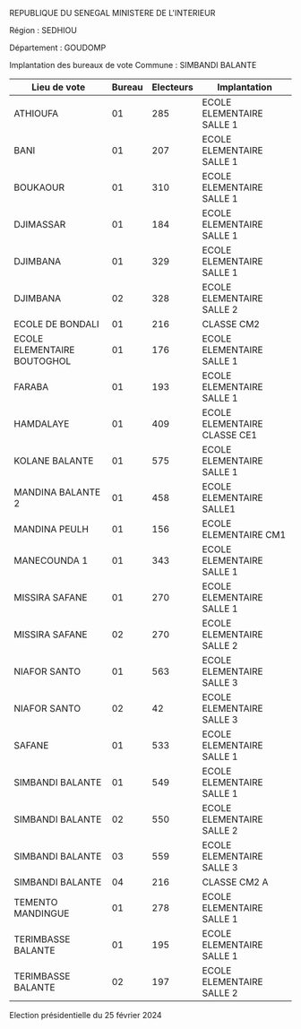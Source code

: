 REPUBLIQUE DU SENEGAL MINISTERE DE L'INTERIEUR

Région : SEDHIOU

Département : GOUDOMP

Implantation des bureaux de vote Commune : SIMBANDI BALANTE

| Lieu de vote | Bureau | Electeurs | Implantation |
| - | - | - | - |
| ATHIOUFA | 01 | 285 | ECOLE ELEMENTAIRE SALLE 1 |
| BANI | 01 | 207 | ECOLE ELEMENTAIRE SALLE 1 |
| BOUKAOUR | 01 | 310 | ECOLE ELEMENTAIRE SALLE 1 |
| DJIMASSAR | 01 | 184 | ECOLE ELEMENTAIRE SALLE 1 |
| DJIMBANA | 01 | 329 | ECOLE ELEMENTAIRE SALLE 1 |
| DJIMBANA | 02 | 328 | ECOLE ELEMENTAIRE SALLE 2 |
| ECOLE DE BONDALI | 01 | 216 | CLASSE CM2 |
| ECOLE ELEMENTAIRE BOUTOGHOL | 01 | 176 | ECOLE ELEMENTAIRE SALLE 1 |
| FARABA | 01 | 193 | ECOLE ELEMENTAIRE SALLE 1 |
| HAMDALAYE | 01 | 409 | ECOLE ELEMENTAIRE CLASSE CE1 |
| KOLANE BALANTE | 01 | 575 | ECOLE ELEMENTAIRE SALLE 1 |
| MANDINA BALANTE 2 | 01 | 458 | ECOLE ELEMENTAIRE SALLE1 |
| MANDINA PEULH | 01 | 156 | ECOLE ELEMENTAIRE CM1 |
| MANECOUNDA 1 | 01 | 343 | ECOLE ELEMENTAIRE SALLE 1 |
| MISSIRA SAFANE | 01 | 270 | ECOLE ELEMENTAIRE SALLE 1 |
| MISSIRA SAFANE | 02 | 270 | ECOLE ELEMENTAIRE SALLE 2 |
| NIAFOR SANTO | 01 | 563 | ECOLE ELEMENTAIRE SALLE 3 |
| NIAFOR SANTO | 02 | 42 | ECOLE ELEMENTAIRE SALLE 3 |
| SAFANE | 01 | 533 | ECOLE ELEMENTAIRE SALLE 1 |
| SIMBANDI BALANTE | 01 | 549 | ECOLE ELEMENTAIRE SALLE 1 |
| SIMBANDI BALANTE | 02 | 550 | ECOLE ELEMENTAIRE SALLE 2 |
| SIMBANDI BALANTE | 03 | 559 | ECOLE ELEMENTAIRE SALLE 3 |
| SIMBANDI BALANTE | 04 | 216 | CLASSE CM2 A |
| TEMENTO MANDINGUE | 01 | 278 | ECOLE ELEMENTAIRE SALLE 1 |
| TERIMBASSE BALANTE | 01 | 195 | ECOLE ELEMENTAIRE SALLE 1 |
| TERIMBASSE BALANTE | 02 | 197 | ECOLE ELEMENTAIRE SALLE 2 |

<!-- PageNumber="12/16" -->

Election présidentielle du 25 février 2024

